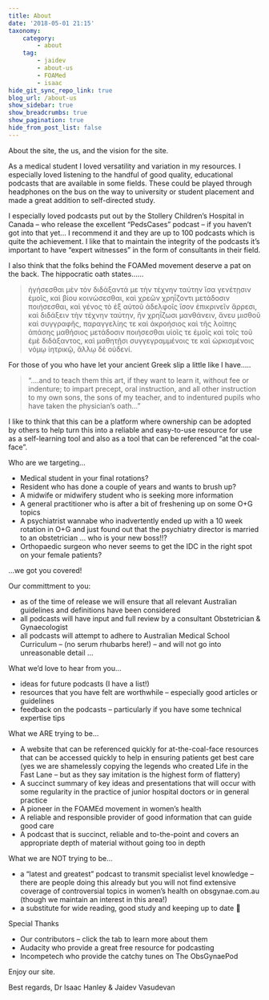 ```yaml
---
title: About
date: '2018-05-01 21:15'
taxonomy:
    category:
        - about
    tag:
        - jaidev
        - about-us
        - FOAMed
        - isaac
hide_git_sync_repo_link: true
blog_url: /about-us
show_sidebar: true
show_breadcrumbs: true
show_pagination: true
hide_from_post_list: false
---
```


About the site, the us, and the vision for the site.

As a medical student I loved versatility and variation in my resources. I especially loved listening to the handful of good quality, educational podcasts that are available in some fields. These could be played through headphones on the bus on the way to university or student placement and made a great addition to self-directed study.

I especially loved podcasts put out by the Stollery Children’s Hospital in Canada – who release the excellent “PedsCases” podcast – if you haven’t got into that yet… I recommend it and they are up to 100 podcasts which is quite the achievement. I like that to maintain the integrity of the podcasts it’s important to have “expert witnesses” in the form of consultants in their field.

I also think that the folks behind the FOAMed movement deserve a pat on the back. The hippocratic oath states……
> ἡγήσεσθαι μὲν τὸν διδάξαντά με τὴν τέχνην ταύτην ἴσα γενέτῃσιν ἐμοῖς, καὶ βίου κοινώσεσθαι, καὶ χρεῶν χρηΐζοντι μετάδοσιν ποιήσεσθαι, καὶ γένος τὸ ἐξ αὐτοῦ ἀδελφοῖς ἴσον ἐπικρινεῖν ἄρρεσι, καὶ διδάξειν τὴν τέχνην ταύτην, ἢν χρηΐζωσι μανθάνειν, ἄνευ μισθοῦ καὶ συγγραφῆς, παραγγελίης τε καὶ ἀκροήσιος καὶ τῆς λοίπης ἁπάσης μαθήσιος μετάδοσιν ποιήσεσθαι υἱοῖς τε ἐμοῖς καὶ τοῖς τοῦ ἐμὲ διδάξαντος, καὶ μαθητῇσι συγγεγραμμένοις τε καὶ ὡρκισμένοις νόμῳ ἰητρικῷ, ἄλλῳ δὲ οὐδενί.

For those of you who have let your ancient Greek slip a little like I have…..

> “….and to teach them this art, if they want to learn it, without fee or indenture; to impart precept, oral instruction, and all other instruction to my own sons, the sons of my teacher, and to indentured pupils who have taken the physician’s oath…”

I like to think that this can be a platform where ownership can be adopted by others to help turn this into a reliable and easy-to-use resource for use as a self-learning tool and also as a tool that can be referenced “at the coal-face”.

Who are we targeting…
* Medical student in your final rotations?
* Resident who has done a couple of years and wants to brush up?
* A midwife or midwifery student who is seeking more information
* A general practitioner who is after a bit of freshening up on some O+G topics
* A psychiatrist wannabe who inadvertently ended up with a 10 week rotation in O+G and just found out that the psychiatry director is married to an obstetrician … who is your new boss!!?
* Orthopaedic surgeon who never seems to get the IDC in the right spot on your female patients?

…we got you covered!

Our committment to you:
* as of the time of release we will ensure that all relevant Australian guidelines and definitions have been considered
* all podcasts will have input and full review by a consultant Obstetrician & Gynaecologist
* all podcasts will attempt to adhere to Australian Medical School Curriculum – (no serum rhubarbs here!) – and will not go into unreasonable detail …

What we’d love to hear from you…
* ideas for future podcasts (I have a list!)
* resources that you have felt are worthwhile – especially good articles or guidelines
* feedback on the podcasts – particularly if you have some technical expertise tips

What we ARE trying to be…
* A website that can be referenced quickly for at-the-coal-face resources that can be accessed quickly to help in ensuring patients get best care (yes we are shamelessly copying the legends who created Life in the Fast Lane – but as they say imitation is the highest form of flattery)
* A succinct summary of key ideas and presentations that will occur with some regularity in the practice of junior hospital doctors or in general practice
* A pioneer in the FOAMEd movement in women’s health
* A reliable and responsible provider of good information that can guide good care
* A podcast that is succinct, reliable and to-the-point and covers an appropriate depth of material without going too in depth

What we are NOT trying to be…
* a “latest and greatest” podcast to transmit specialist level knowledge – there are people doing this already but you will not find extensive coverage of controversial topics in women’s health on obsgynae.com.au (though we maintain an interest in this area!)
* a substitute for wide reading, good study and keeping up to date 🙂

Special Thanks
* Our contributors – click the tab to learn more about them
* Audacity who provide a great free resource for podcasting
* Incompetech who provide the catchy tunes on The ObsGynaePod

Enjoy our site.

Best regards,
Dr Isaac Hanley & Jaidev Vasudevan
